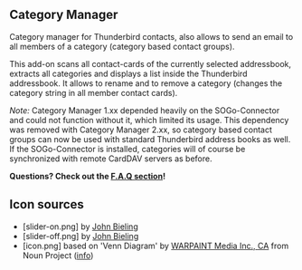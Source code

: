 ## Category Manager
Category manager for Thunderbird contacts, also allows to send an email to all members of a category (category based contact groups).

This add-on scans all contact-cards of the currently selected addressbook, extracts all categories and displays a list inside the Thunderbird addressbook. It allows to rename and to remove a category (changes the category string in all member contact cards).


*Note:* Category Manager 1.xx depended heavily on the SOGo-Connector and could not function without it, which limited its usage. This dependency was removed with Category Manager 2.xx, so category based contact groups can now be used with standard Thunderbird address books as well. If the SOGo-Connector is installed, categories will of course be synchronized with remote CardDAV servers as before.

**Questions? Check out the [F.A.Q section](https://github.com/jobisoft/CategoryManager/wiki/F.A.Q.)!**

## Icon sources

* [slider-on.png] by [John Bieling](https://github.com/jobisoft/TbSync/blob/master/skin/src/LICENSE)
* [slider-off.png] by [John Bieling](https://github.com/jobisoft/TbSync/blob/master/skin/src/LICENSE)
* [icon.png] based on 'Venn Diagram' by [WARPAINT Media Inc., CA](https://thenounproject.com/search/?q=three%20circles&i=31898#) from Noun Project ([info](https://github.com/jobisoft/CategoryManager/tree/master/sendtocategory/skin/catman))

